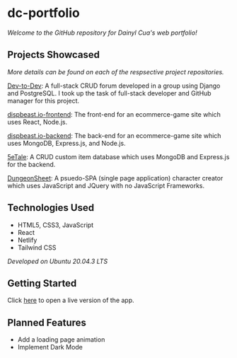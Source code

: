 # dc-portfolio

*Welcome to the GitHub repository for Dainyl Cua's web portfolio!*

## Projects Showcased

_More details can be found on each of the respsective project repositories._

[Dev-to-Dev](https://github.com/dainylcua/dev-to-dev): A full-stack CRUD forum developed in a group using Django and PostgreSQL. I took up the task of full-stack developer and GitHub manager for this project.

[dispbeast.io-frontend](https://github.com/dainylcua/dispbeast.io-frontend): The front-end for an ecommerce-game site which uses React, Node.js.

[dispbeast.io-backend](https://github.com/dainylcua/dispbeast.io-backend): The back-end for an ecommerce-game site which uses MongoDB, Express.js, and Node.js.

[5eTale](https://github.com/dainylcua/5eTale): A CRUD custom item database which uses MongoDB and Express.js for the backend.

[DungeonSheet](https://github.com/dainylcua/dungeon-sheet): A psuedo-SPA (single page application) character creator which uses JavaScript and JQuery with no JavaScript Frameworks.

## Technologies Used

* HTML5, CSS3, JavaScript
* React
* Netlify
* Tailwind CSS

*Developed on Ubuntu 20.04.3 LTS*

## Getting Started

Click [here](https://dc-5etale.herokuapp.com/) to open a live version of the app.

## Planned Features

* Add a loading page animation
* Implement Dark Mode
